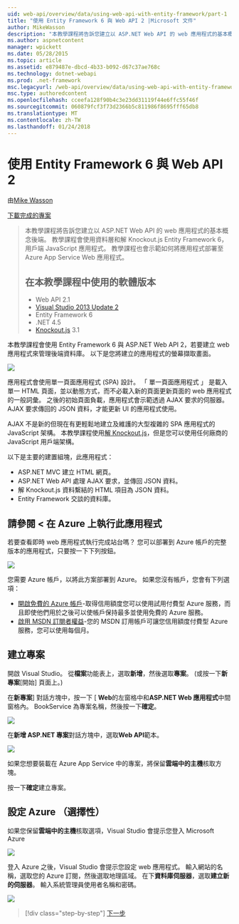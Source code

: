 ```yaml
---
uid: web-api/overview/data/using-web-api-with-entity-framework/part-1
title: "使用 Entity Framework 6 與 Web API 2 |Microsoft 文件"
author: MikeWasson
description: "本教學課程將告訴您建立以 ASP.NET Web API 的 web 應用程式的基本概念後端。 教學課程會使用 Entity Framework 6 資料配置..."
ms.author: aspnetcontent
manager: wpickett
ms.date: 05/28/2015
ms.topic: article
ms.assetid: e879487e-dbcd-4b33-b092-d67c37ae768c
ms.technology: dotnet-webapi
ms.prod: .net-framework
msc.legacyurl: /web-api/overview/data/using-web-api-with-entity-framework/part-1
msc.type: authoredcontent
ms.openlocfilehash: cceefa128f90b4c3e23dd31119f44e6ffc55f46f
ms.sourcegitcommit: 060879fcf3f73d2366b5c811986f8695fff65db8
ms.translationtype: MT
ms.contentlocale: zh-TW
ms.lasthandoff: 01/24/2018
---
```

<a name="using-web-api-2-with-entity-framework-6"></a>使用 Entity Framework 6 與 Web API 2
====================
由[Mike Wasson](https://github.com/MikeWasson)

[下載完成的專案](https://github.com/MikeWasson/BookService)

> 本教學課程將告訴您建立以 ASP.NET Web API 的 web 應用程式的基本概念後端。 教學課程會使用資料層和解 Knockout.js Entity Framework 6，用戶端 JavaScript 應用程式。 教學課程也會示範如何將應用程式部署至 Azure App Service Web 應用程式。
> 
> ## <a name="software-versions-used-in-the-tutorial"></a>在本教學課程中使用的軟體版本
> 
> 
> - Web API 2.1
> - [Visual Studio 2013 Update 2](https://www.visualstudio.com/downloads/download-visual-studio-vs)
> - Entity Framework 6
> - .NET 4.5
> - [Knockout.js](http://knockoutjs.com/) 3.1


本教學課程會使用 Entity Framework 6 與 ASP.NET Web API 2，若要建立 web 應用程式來管理後端資料庫。 以下是您將建立的應用程式的螢幕擷取畫面。

[![](part-1/_static/image2.png)](part-1/_static/image1.png)

應用程式會使用單一頁面應用程式 (SPA) 設計。 「 單一頁面應用程式 」 是載入單一 HTML 頁面，並以動態方式，而不必載入新的頁面更新頁面的 web 應用程式的一般詞彙。 之後的初始頁面負載，應用程式會示範透過 AJAX 要求的伺服器。 AJAX 要求傳回的 JSON 資料，才能更新 UI 的應用程式使用。

AJAX 不是新的但現在有更輕鬆地建立及維護的大型複雜的 SPA 應用程式的 JavaScript 架構。 本教學課程使用[解 Knockout.js](http://knockoutjs.com/)，但是您可以使用任何廠商的 JavaScript 用戶端架構。

以下是主要的建置組塊，此應用程式：

- ASP.NET MVC 建立 HTML 網頁。
- ASP.NET Web API 處理 AJAX 要求，並傳回 JSON 資料。
- 解 Knockout.js 資料繫結的 HTML 項目為 JSON 資料。
- Entity Framework 交談的資料庫。

## <a name="see-this-app-running-on-azure"></a>請參閱 < 在 Azure 上執行此應用程式

若要查看即時 web 應用程式執行完成站台嗎？ 您可以部署到 Azure 帳戶的完整版本的應用程式，只要按一下下列按鈕。

[![](http://azuredeploy.net/deploybutton.png)](https://azuredeploy.net/?WT.mc_id=deploy_azure_aspnet&repository=https://github.com/tfitzmac/BookService)

您需要 Azure 帳戶，以將此方案部署到 Azure。 如果您沒有帳戶，您會有下列選項：

- [開啟免費的 Azure 帳戶](https://azure.microsoft.com/pricing/free-trial/?WT.mc_id=A443DD604)-取得信用額度您可以使用試用付費型 Azure 服務，而且即使他們用於之後可以使帳戶保持最多並使用免費的 Azure 服務。
- [啟用 MSDN 訂閱者權益](https://azure.microsoft.com/pricing/member-offers/msdn-benefits-details/?WT.mc_id=A443DD604)-您的 MSDN 訂用帳戶可讓您信用額度付費型 Azure 服務，您可以使用每個月。

## <a name="create-the-project"></a>建立專案

開啟 Visual Studio。 從**檔案**功能表上，選取**新增**，然後選取**專案**。 (或按一下**新專案**[開始] 頁面上。)

在**新專案**] 對話方塊中，按一下 [ **Web**的左窗格中和**ASP.NET Web 應用程式**中間窗格內。 BookService 為專案名稱，然後按一下**確定**。

[![](part-1/_static/image4.png)](part-1/_static/image3.png)

在**新增 ASP.NET 專案**對話方塊中，選取**Web API**範本。

[![](part-1/_static/image6.png)](part-1/_static/image5.png)

如果您想要裝載在 Azure App Service 中的專案，將保留**雲端中的主機**核取方塊。

按一下**確定**建立專案。

## <a name="configure-azure-settings-optional"></a>設定 Azure （選擇性）

如果您保留**雲端中的主機**核取選項，Visual Studio 會提示您登入 Microsoft Azure

[![](part-1/_static/image8.png)](part-1/_static/image7.png)

登入 Azure 之後，Visual Studio 會提示您設定 web 應用程式。 輸入網站的名稱，選取您的 Azure 訂閱，然後選取地理區域。 在下**資料庫伺服器**，選取**建立新的伺服器**。 輸入系統管理員使用者名稱和密碼。

[![](part-1/_static/image10.png)](part-1/_static/image9.png)

>[!div class="step-by-step"]
[下一步](part-2.md)

